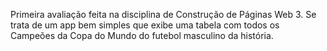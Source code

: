 Primeira avaliação feita na disciplina de Construção de Páginas Web 3. Se trata de um app bem simples que exibe uma tabela com todos os Campeões da Copa do Mundo do futebol masculino da história.
